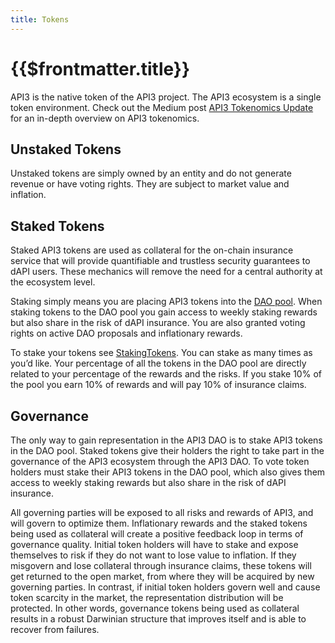 ```yaml
---
title: Tokens
---
```


# {{$frontmatter.title}}

<TocHeader />
<TOC class="table-of-contents" :include-level="[2,3]" />

API3 is the native token of the API3 project. The API3 ecosystem is a single token environment. Check out the Medium post [API3 Tokenomics Update](https://medium.com/api3/api3-tokenomics-update-f032d6e49b30) for an in-depth overview on API3 tokenomics.

## Unstaked Tokens

Unstaked tokens are simply owned by an entity and do not generate revenue or have voting rights. They are subject to market value and inflation.

## Staked Tokens

Staked API3 tokens are used as collateral for the on-chain insurance service that will provide quantifiable and trustless security guarantees to dAPI users. These mechanics will remove the need for a central authority at the ecosystem level.

Staking simply means you are placing API3 tokens into the [DAO pool](dao-pool.md). When staking tokens to the DAO pool you gain access to weekly staking rewards but also share in the risk of dAPI insurance.
You are also granted voting rights on active DAO proposals and inflationary rewards.

To stake your tokens see [StakingTokens](./dashboard/staking.md). You can stake as many times as you’d like. Your percentage of all the tokens in the DAO pool are directly related to your percentage of the rewards and the risks. If you stake 10% of the pool you earn 10% of rewards and will pay 10% of insurance claims.

## Governance

The only way to gain representation in the API3 DAO is to stake API3 tokens in the DAO pool.  Staked tokens give their holders the right to take part in the governance of the API3 ecosystem through the API3 DAO. To vote token holders must stake their API3 tokens in the DAO pool, which also gives them access to weekly staking rewards but also share in the risk of dAPI insurance.

All governing parties will be exposed to all risks and rewards of API3, and will govern to optimize them. Inflationary rewards and the staked tokens being used as collateral will create a positive feedback loop in terms of governance quality. Initial token holders will have to stake and expose themselves to risk if they do not want to lose value to inflation. If they misgovern and lose collateral through insurance claims, these tokens will get returned to the open market, from where they will be acquired by new governing parties. In contrast, if initial token holders govern well and cause token scarcity in the market, the representation distribution will be protected. In other words, governance tokens being used as collateral results in a robust Darwinian structure that improves itself and is able to recover from failures.

